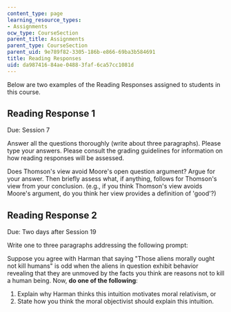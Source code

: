 ```yaml
---
content_type: page
learning_resource_types:
- Assignments
ocw_type: CourseSection
parent_title: Assignments
parent_type: CourseSection
parent_uid: 9e789f82-3305-186b-e866-69ba3b584691
title: Reading Responses
uid: da987416-84ae-0488-3faf-6ca57cc1081d
---
```


Below are two examples of the Reading Responses assigned to students in this course.

Reading Response 1
------------------

Due: Session 7

Answer all the questions thoroughly (write about three paragraphs). Please type your answers. Please consult the grading guidelines for information on how reading responses will be assessed.

Does Thomson's view avoid Moore's open question argument? Argue for your answer. Then briefly assess what, if anything, follows for Thomson's view from your conclusion. (e.g., if you think Thomson's view avoids Moore's argument, do you think her view provides a definition of 'good'?)

Reading Response 2
------------------

Due: Two days after Session 19

Write one to three paragraphs addressing the following prompt:

Suppose you agree with Harman that saying "Those aliens morally ought not kill humans" is odd when the aliens in question exhibit behavior revealing that they are unmoved by the facts you think are reasons not to kill a human being. Now, **do one of the following**:

1.  Explain why Harman thinks this intuition motivates moral relativism, or
2.  State how you think the moral objectivist should explain this intuition.